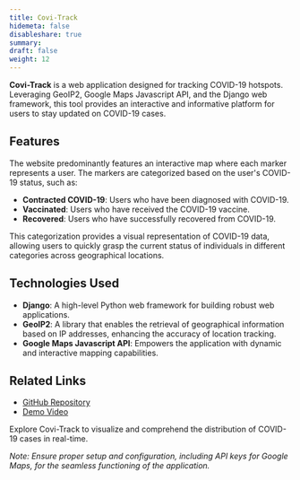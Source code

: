 ```yaml
---
title: Covi-Track
hidemeta: false
disableshare: true
summary: 
draft: false
weight: 12
---
```


**Covi-Track** is a web application designed for tracking COVID-19 hotspots. Leveraging GeoIP2, Google Maps Javascript API, and the Django web framework, this tool provides an interactive and informative platform for users to stay updated on COVID-19 cases.

## Features

The website predominantly features an interactive map where each marker represents a user. The markers are categorized based on the user's COVID-19 status, such as:

- **Contracted COVID-19**: Users who have been diagnosed with COVID-19.
- **Vaccinated**: Users who have received the COVID-19 vaccine.
- **Recovered**: Users who have successfully recovered from COVID-19.

This categorization provides a visual representation of COVID-19 data, allowing users to quickly grasp the current status of individuals in different categories across geographical locations.

## Technologies Used

- **Django**: A high-level Python web framework for building robust web applications.
- **GeoIP2**: A library that enables the retrieval of geographical information based on IP addresses, enhancing the accuracy of location tracking.
- **Google Maps Javascript API**: Empowers the application with dynamic and interactive mapping capabilities.

## Related Links

- [GitHub Repository](https://github.com/vishruthdevan/covi-track/)
- [Demo Video](https://drive.google.com/file/d/1tDr5pGwVRg2OCy2sEkAOwfj08iurTKaC/view?usp=sharing)

Explore Covi-Track to visualize and comprehend the distribution of COVID-19 cases in real-time.

*Note: Ensure proper setup and configuration, including API keys for Google Maps, for the seamless functioning of the application.*
